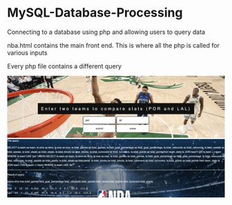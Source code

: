 # MySQL-Database-Processing
Connecting to a database using php and allowing users to query data

nba.html contains the main front end. This is where all the php is called for various inputs

Every php file contains a different query

![Front end](/images/frontend_input.png)
![results](/images/results.png)
